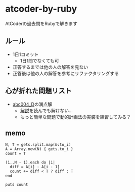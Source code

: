 # atcoder-by-ruby
AtCoderの過去問をRubyで解きます

## ルール
- 1日1コミット
  - 1日1問でなくても可
- 正答するまでは他の人の解答を見ない
- 正答後は他の人の解答を参考にリファクタリングする

## 心が折れた問題リスト
- [abc004_D](http://abc004.contest.atcoder.jp/tasks/abc004_4)の満点解
  - [解説](https://www.slideshare.net/chokudai/abc004)を読んでも解けない...
  - もっと簡単な問題で動的計画法の実装を練習してみる？

## memo

~~~
N, T = gets.split.map(&:to_i)
A = Array.new(N) { gets.to_i }
count = T

(1..N - 1).each do |i|
  diff = A[i] - A[i - 1]
  count += diff < T ? diff : T
end

puts count
~~~